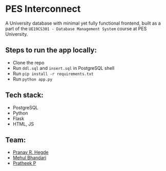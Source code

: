 # PES Interconnect
A University database with minimal yet fully functional frontend, built as a part of the `UE19CS301 - Database Management System` course at PES University.

## Steps to run the app locally:
- Clone the repo
- Run `ddl.sql` and `insert.sql` in PostgreSQL shell
- Run `pip install -r requirements.txt`
- Run `python app.py`

## Tech stack:
- PostgreSQL
- Python
- Flask
- HTML, JS

## Team: 
- <a href = "https://github.com/pranavhegde006">Pranav R. Hegde</a>
- <a href = "https://github.com/mehulbhandari"> Mehul Bhandari </a>
- <a href = "https://github.com/pratheek24"> Pratheek P </a>
